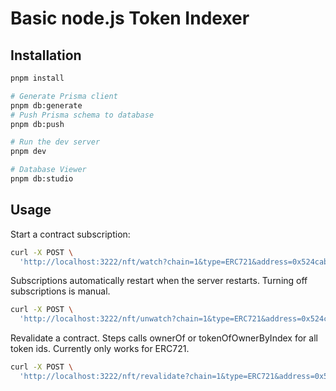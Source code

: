 # Basic node.js Token Indexer

## Installation

```bash
pnpm install

# Generate Prisma client
pnpm db:generate
# Push Prisma schema to database
pnpm db:push

# Run the dev server
pnpm dev

# Database Viewer
pnpm db:studio
```

## Usage

Start a contract subscription:
```bash
curl -X POST \
  'http://localhost:3222/nft/watch?chain=1&type=ERC721&address=0x524cab2ec69124574082676e6f654a18df49a048'
```

Subscriptions automatically restart when the server restarts. Turning off subscriptions is manual.
```bash
curl -X POST \
  'http://localhost:3222/nft/unwatch?chain=1&type=ERC721&address=0x524cab2ec69124574082676e6f654a18df49a048'
```


Revalidate a contract. Steps calls ownerOf or tokenOfOwnerByIndex for all token ids. Currently only works for ERC721.
```bash
curl -X POST \
  'http://localhost:3222/nft/revalidate?chain=1&type=ERC721&address=0x524cab2ec69124574082676e6f654a18df49a048&startTokenId=8054'
```
